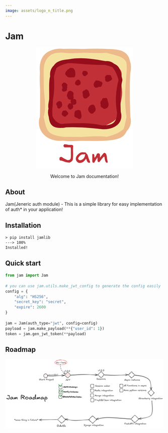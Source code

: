 ```yaml
---
image: assets/logo_n_title.png
---
```


# Jam

<div style="text-align: center;">
    <img alt="logo" src="assets/loog_n_title.png" />
    <p>Welcome to Jam documentation!</p>
</div>

## About
Jam(Jeneric auth module) - This is a simple library for easy implementation
of auth* in your application!

## Installation
<!-- termynal -->
```
> pip install jamlib
---> 100%
Installed!
```

## Quick start
```python
from jam import Jam

# you can use jam.utils.make_jwt_config to generate the config easily
config = {
    "alg": "HS256",
    "secret_key": "secret",
    "expire": 2600
}

jam = Jam(auth_type="jwt", config=config)
payload = jam.make_payload(**{"user_id": 1})
token = jam.gen_jwt_token(**payload)
```

## Roadmap
![ROADMAP](assets/roadmap.png)
